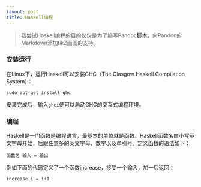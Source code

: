 ```yaml
---
layout: post
title: Haskell编程
---
```

> 我尝试Haskell编程的目的仅仅是为了编写Pandoc[脚本](http://johnmacfarlane.net/pandoc/scripting.html)，向Pandoc的Markdown添加tikZ画图的支持。

### 安装运行

在Linux下，运行Haskell可以安装GHC（The Glasgow Haskell Compilation System）：

~~~ {.bash}
sudo apt-get install ghc
~~~

安装完成后，输入`ghci`便可以启动GHC的交互式编程环境。

### 编程

Haskell是一门函数是编程语言，最基本的单位就是函数。Haskell函数名由小写英文字母开始，后跟任意多的英文字母、数字以及单引号。定义函数的语法如下：

~~~ {.haskell}
函数名 输入 = 输出
~~~

例如下面的代码定义了一个函数increase，接受一个输入，加一后返回：

~~~ {.haskell}
increase i = i+1
~~~

~~~ {.haskell}
~~~


